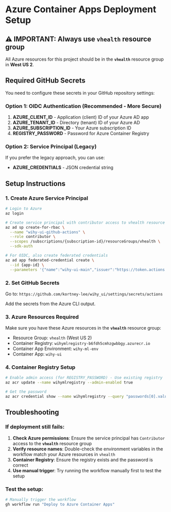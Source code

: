 # Azure Container Apps Deployment Setup

## ⚠️ IMPORTANT: Always use `vhealth` resource group

All Azure resources for this project should be in the **`vhealth`** resource group in **West US 2**.

## Required GitHub Secrets

You need to configure these secrets in your GitHub repository settings:

### Option 1: OIDC Authentication (Recommended - More Secure)

1. **AZURE_CLIENT_ID** - Application (client) ID of your Azure AD app
2. **AZURE_TENANT_ID** - Directory (tenant) ID of your Azure AD
3. **AZURE_SUBSCRIPTION_ID** - Your Azure subscription ID
4. **REGISTRY_PASSWORD** - Password for Azure Container Registry

### Option 2: Service Principal (Legacy)

If you prefer the legacy approach, you can use:
- **AZURE_CREDENTIALS** - JSON credential string

## Setup Instructions

### 1. Create Azure Service Principal

```bash
# Login to Azure
az login

# Create service principal with contributor access to vhealth resource group
az ad sp create-for-rbac \
  --name "wihy-ui-github-actions" \
  --role contributor \
  --scopes /subscriptions/{subscription-id}/resourceGroups/vhealth \
  --sdk-auth

# For OIDC, also create federated credentials
az ad app federated-credential create \
  --id {app-id} \
  --parameters '{"name":"wihy-ui-main","issuer":"https://token.actions.githubusercontent.com","subject":"repo:kortney-lee/wihy_ui:ref:refs/heads/main","audiences":["api://AzureADTokenExchange"]}'
```

### 2. Set GitHub Secrets

Go to: `https://github.com/kortney-lee/wihy_ui/settings/secrets/actions`

Add the secrets from the Azure CLI output.

### 3. Azure Resources Required

Make sure you have these Azure resources in the **`vhealth`** resource group:
- Resource Group: `vhealth` (West US 2)
- Container Registry: `wihymlregistry-b6fdh5cmhzgwbbgy.azurecr.io`
- Container App Environment: `wihy-ml-env`
- Container App: `wihy-ui`

### 4. Container Registry Setup

```bash
# Enable admin access (for REGISTRY_PASSWORD) - Use existing registry
az acr update --name wihymlregistry --admin-enabled true

# Get the password
az acr credential show --name wihymlregistry --query "passwords[0].value" -o tsv
```

## Troubleshooting

### If deployment still fails:

1. **Check Azure permissions**: Ensure the service principal has `Contributor` access to the **`vhealth`** resource group
2. **Verify resource names**: Double-check the environment variables in the workflow match your Azure resources in `vhealth`
3. **Container Registry**: Ensure the registry exists and the password is correct
4. **Use manual trigger**: Try running the workflow manually first to test the setup

### Test the setup:

```bash
# Manually trigger the workflow
gh workflow run "Deploy to Azure Container Apps"
```